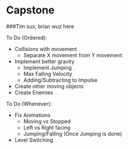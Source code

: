 # Capstone

###Tim sux, brian wuz here

To Do (Ordered): 
- Collisions with movement
	- Separate X movement from Y movement
- Implement better gravity
	- Implement Jumping
	- Max Falling Velocity
	- Adding/Subtracting to Impulse
- Create other moving objects
- Create Enemies

To Do (Whenever):
- Fix Animations
	- Moving vs Stopped
	- Left vs Right facing
	- Jumping/Falling (Once Jumping is done)
- Level Switching